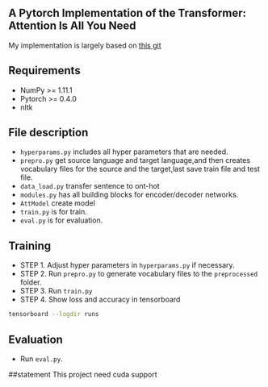 ## A Pytorch Implementation of the Transformer: Attention Is All You Need
My implementation is largely based on [this git](https://github.com/leviswind/pytorch-transformer)
## Requirements
  * NumPy >= 1.11.1
  * Pytorch >= 0.4.0
  * nltk


## File description
  * `hyperparams.py` includes all hyper parameters that are needed.
  * `prepro.py` get source language and target language,and then creates vocabulary files for the source and the target,last save train file and test file.
  * `data_load.py` transfer sentence to ont-hot
  * `modules.py` has all building blocks for encoder/decoder networks.
  * `AttModel`  create model
  * `train.py` is for train.
  * `eval.py` is for evaluation.

## Training
* STEP 1. Adjust hyper parameters in `hyperparams.py` if necessary.
* STEP 2. Run `prepro.py` to generate vocabulary files to the `preprocessed` folder.
* STEP 3. Run `train.py` 
* STEP 4. Show loss and accuracy in tensorboard
```sh
tensorboard --logdir runs
```

## Evaluation
  * Run `eval.py`.
  
##statement
This project need cuda support
